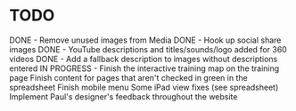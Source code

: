 # TODO

DONE - Remove unused images from Media
DONE - Hook up social share images
DONE - YouTube descriptions and titles/sounds/logo added for 360 videos
DONE - Add a fallback description to images without descriptions entered
IN PROGRESS - Finish the interactive training map on the training page
Finish content for pages that aren't checked in green in the spreadsheet
Finish mobile menu
Some iPad view fixes (see spreadsheet)
Implement Paul's designer's feedback throughout the website